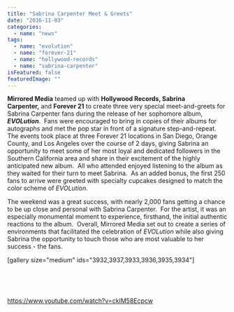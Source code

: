 ```yaml
---
title: "Sabrina Carpenter Meet & Greets"
date: "2016-11-03"
categories: 
  - name: "news"
tags: 
  - name: "evolution"
  - name: "forever-21"
  - name: "hollywood-records"
  - name: "sabrina-carpenter"
isFeatured: false
featuredImage: ""
---
```


**Mirrored Media** teamed up with **Hollywood Records, Sabrina Carpenter,** and **Forever 21** to create three very special meet-and-greets for Sabrina Carpenter fans during the release of her sophomore album, **_EVOLution_**.  Fans were encouraged to bring in copies of their albums for autographs and met the pop star in front of a signature step-and-repeat.  The events took place at three Forever 21 locations in San Diego, Orange County, and Los Angeles over the course of 2 days, giving Sabrina an opportunity to meet some of her most loyal and dedicated followers in the Southern California area and share in their excitement of the highly anticipated new album.  All who attended enjoyed listening to the album as they waited for their turn to meet Sabrina.  As an added bonus, the first 250 fans to arrive were greeted with specialty cupcakes designed to match the color scheme of _EVOLution_.

The weekend was a great success, with nearly 2,000 fans getting a chance to be up close and personal with Sabrina Carpenter.  For the artist, it was an especially monumental moment to experience, firsthand, the initial authentic reactions to the album.  Overall, Mirrored Media set out to create a series of environments that facilitated the celebration of _EVOLution_ while also giving Sabrina the opportunity to touch those who are most valuable to her success - the fans.

\[gallery size="medium" ids="3932,3937,3933,3936,3935,3934"\]

 

 

https://www.youtube.com/watch?v=ckIM58Ecpcw
